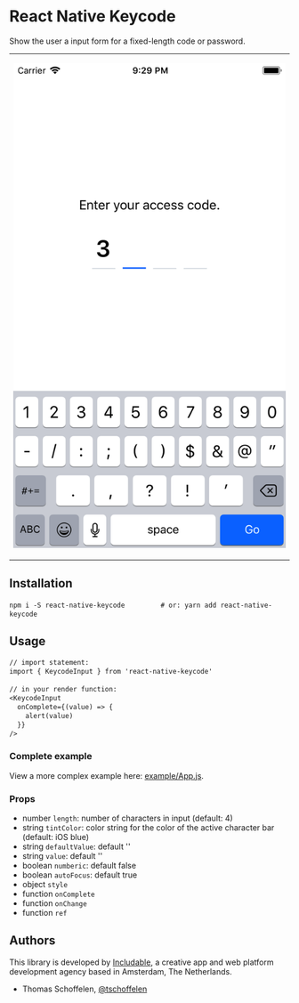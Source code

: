 # React Native Keycode

Show the user a input form for a fixed-length code or password.

<table><tr><td>

![Screenshot](screenshot.png)

</td></tr></table>


## Installation

```
npm i -S react-native-keycode         # or: yarn add react-native-keycode
```


## Usage

```
// import statement:
import { KeycodeInput } from 'react-native-keycode'

// in your render function:
<KeycodeInput
  onComplete={(value) => {
    alert(value)
  }}
/>
```

### Complete example
View a more complex example here: [example/App.js](example/App.js).

### Props
* number `length`: number of characters in input (default: 4)
* string `tintColor`: color string for the color of the active character bar (default: iOS blue)
* string `defaultValue`: default ''
* string `value`: default ''
* boolean `numberic`: default false
* boolean `autoFocus`: default true
* object `style`
* function `onComplete`
* function `onChange`
* function `ref`


## Authors

This library is developed by [Includable](https://includable.com/), a creative app and web platform
development agency based in Amsterdam, The Netherlands.

* Thomas Schoffelen, [@tschoffelen](https://twitter.com/tschoffelen)
